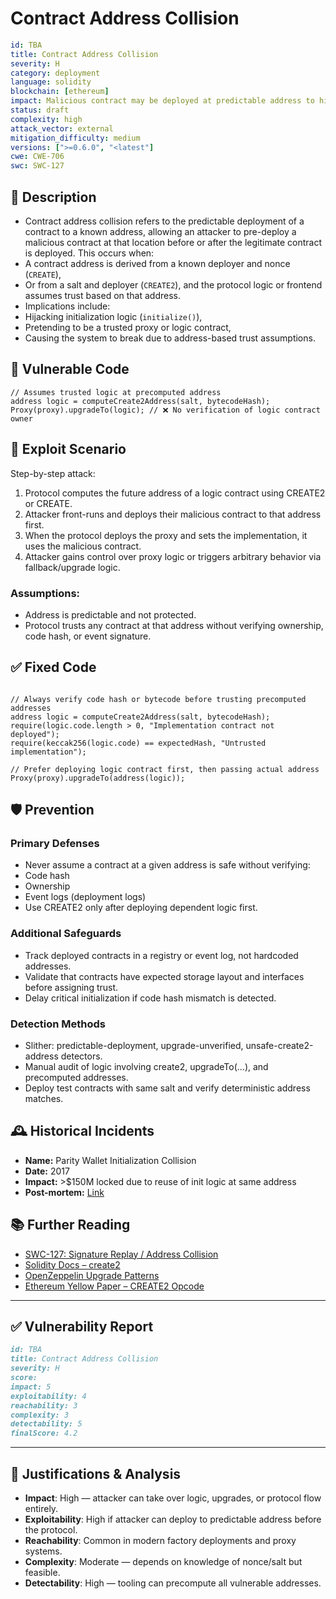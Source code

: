 # Contract Address Collision

```YAML
id: TBA
title: Contract Address Collision 
severity: H
category: deployment
language: solidity
blockchain: [ethereum]
impact: Malicious contract may be deployed at predictable address to hijack trust assumptions
status: draft
complexity: high
attack_vector: external
mitigation_difficulty: medium
versions: [">=0.6.0", "<latest"]
cwe: CWE-706
swc: SWC-127

```


## 📝 Description

- Contract address collision refers to the predictable deployment of a contract to a known address, allowing an attacker to pre-deploy a malicious contract at that location before or after the legitimate contract is deployed. This occurs when:
- A contract address is derived from a known deployer and nonce (`CREATE`),
- Or from a salt and deployer (`CREATE2`),
and the protocol logic or frontend assumes trust based on that address.
- Implications include:
- Hijacking initialization logic (`initialize()`),
- Pretending to be a trusted proxy or logic contract,
- Causing the system to break due to address-based trust assumptions.

## 🚨 Vulnerable Code

```solidity
// Assumes trusted logic at precomputed address
address logic = computeCreate2Address(salt, bytecodeHash);
Proxy(proxy).upgradeTo(logic); // ❌ No verification of logic contract owner

```

## 🧪 Exploit Scenario

Step-by-step attack:

1. Protocol computes the future address of a logic contract using CREATE2 or CREATE.
2. Attacker front-runs and deploys their malicious contract to that address first.
3. When the protocol deploys the proxy and sets the implementation, it uses the malicious contract.
4. Attacker gains control over proxy logic or triggers arbitrary behavior via fallback/upgrade logic.

### Assumptions:

- Address is predictable and not protected.
- Protocol trusts any contract at that address without verifying ownership, code hash, or event signature.

## ✅ Fixed Code

```solidity

// Always verify code hash or bytecode before trusting precomputed addresses
address logic = computeCreate2Address(salt, bytecodeHash);
require(logic.code.length > 0, "Implementation contract not deployed");
require(keccak256(logic.code) == expectedHash, "Untrusted implementation");

// Prefer deploying logic contract first, then passing actual address
Proxy(proxy).upgradeTo(address(logic));

```

## 🛡️ Prevention

### Primary Defenses

- Never assume a contract at a given address is safe without verifying:
- Code hash
- Ownership
- Event logs (deployment logs)
- Use CREATE2 only after deploying dependent logic first.

### Additional Safeguards

- Track deployed contracts in a registry or event log, not hardcoded addresses.
- Validate that contracts have expected storage layout and interfaces before assigning trust.
- Delay critical initialization if code hash mismatch is detected.

### Detection Methods

- Slither: predictable-deployment, upgrade-unverified, unsafe-create2-address detectors.
- Manual audit of logic involving create2, upgradeTo(...), and precomputed addresses.
- Deploy test contracts with same salt and verify deterministic address matches.

## 🕰️ Historical Incidents

- **Name:** Parity Wallet Initialization Collision
- **Date:** 2017 
- **Impact:** >$150M locked due to reuse of init logic at same address 
- **Post-mortem:** [Link](https://paritytech.io/blog/security-alert-2/) 


## 📚 Further Reading

- [SWC-127: Signature Replay / Address Collision](https://swcregistry.io/docs/SWC-127) 
- [Solidity Docs – create2](https://docs.soliditylang.org/en/latest/control-structures.html#salted-contract-creations-create2) 
- [OpenZeppelin Upgrade Patterns](https://docs.openzeppelin.com/upgrades-plugins) 
- [Ethereum Yellow Paper – CREATE2 Opcode](https://ethereum.org/en/developers/docs/evm/opcodes/#create2) 

---

## ✅ Vulnerability Report 

```markdown
id: TBA
title: Contract Address Collision 
severity: H
score:
impact: 5         
exploitability: 4 
reachability: 3   
complexity: 3     
detectability: 5  
finalScore: 4.2


```


---

## 📄 Justifications & Analysis

- **Impact**: High — attacker can take over logic, upgrades, or protocol flow entirely.
- **Exploitability**: High if attacker can deploy to predictable address before the protocol.
- **Reachability**: Common in modern factory deployments and proxy systems.
- **Complexity**: Moderate — depends on knowledge of nonce/salt but feasible.
- **Detectability**: High — tooling can precompute all vulnerable addresses.